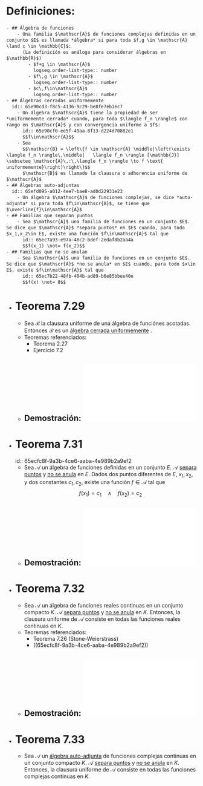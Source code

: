 # Definiciones:
	- ## Álgebra de funciones
		- Una familia $\mathscr{A}$ de funciones complejas definidas en un conjunto $E$ es llamada *álgebra* si para toda $f,g \in \mathscr{A} \land c \in \mathbb{C}$:
		  (La definición es análoga para considerar álgebras en $\mathbb{R}$)
			- $f+g \in \mathscr{A}$
			  logseq.order-list-type:: number
			- $f\,g \in \mathscr{A}$
			  logseq.order-list-type:: number
			- $c\,f\in\mathscr{A}$
			  logseq.order-list-type:: number
	- ## Álgebras cerradas uniformemente
	  id:: 65e90cd3-f8c5-4136-9c29-be8fe7eb1ec7
		- Un álgebra $\mathscr{A}$ tiene la propiedad de ser *uniformemente cerrada* cuando, para toda $\langle f_n \rangle$ con rango en $\mathscr{A}$ y con convergencia uniforme a $f$:
		  id:: 65e90cf0-ee5f-49aa-8f13-d224d70882e1
		  $$f\in\mathscr{A}$$
		- Sea
		  $$\mathscr{B} = \left\{f \in \mathscr{A} \middle|\left(\exists \langle f_n \rangle\,\middle|   \langle f_n \rangle [\mathbb{J}] \subseteq \mathscr{A}\,:\,\langle f_n \rangle \to f \text{ uniformemente}\right)\right\}$$
		  $\mathscr{B}$ es llamado la clausura o adherencia uniforme de $\mathscr{A}$
	- ## Álgebras auto-adjuntas
	  id:: 65efd095-a012-4ee7-bae8-ad0d22931e23
		- Un álgebra $\mathscr{A}$ de funciones complejas, se dice *auto-adjunta* si para toda $f\in\mathscr{A}$, se tiene que $\overline{f}\in\mathscr{A}$
	- ## Familias que separan puntos
		- Sea $\mathscr{A}$ una familia de funciones en un conjunto $E$. Se dice que $\mathscr{A}$ *separa puntos* en $E$ cuando, para todo $x_1,x_2\in E$, existe una función $f\in\mathscr{A}$ tal que
		  id:: 65ec7a93-e97a-48c2-bdef-2edaf8b2aa4a
		  $$f(x_1) \not= f(x_2)$$
	- ## Familias que no se anulan
		- Sea $\mathscr{A}$ una familia de funciones en un conjunto $E$. Se dice que $\mathscr{A}$ *no se anula* en $E$ cuando, para todo $x\in E$, existe $f\in\mathscr{A}$ tal que
		  id:: 65ec7b22-48fb-404b-ad89-b6e85bbee40e
		  $$f(x) \not= 0$$
- # Teorema 7.29
	- Sea $\mathscr{B}$ la clausura uniforme de una álgebra de funciónes acotadas. Entonces $\mathscr{B}$ es un [álgebra cerrada uniformemente](((65e90cf0-ee5f-49aa-8f13-d224d70882e1))) .
	- Teoremas referenciados:
		- Teorema 2.27
		- Ejercicio 7.2
	- ## Demostración: ![Demo7.29.pdf](../assets/AssetsPDF_1709784034127_0.pdf)
- # Teorema 7.31
  id:: 65ecfc8f-9a3b-4ce6-aaba-4e989b2a9ef2
	- Sea $\mathscr{A}$ un álgebra de funciones definidas en un conjunto $E$. $\mathscr{A}$ [separa puntos](((65ec7a93-e97a-48c2-bdef-2edaf8b2aa4a)))  y [no se anula](((65ec7b22-48fb-404b-ad89-b6e85bbee40e))) en $E$. Dados dos puntos diferentes de $E$, $x_1,x_2$, y dos constantes $c_1,c_2$, existe una función $f\in\mathscr{A}$ tal que
	  $$f(x_1) = c_1 \quad \land \quad f(x_2) = c_2$$
	- ## Demostración: ![Demo7.31.pdf](../assets/AssetsPDF_1710030911160_0.pdf)
- # Teorema 7.32
	- Sea $\mathscr{A}$ un álgebra de funciones reales continuas en un conjunto compacto $K$. $\mathscr{A}$ [separa puntos](((65ec7a93-e97a-48c2-bdef-2edaf8b2aa4a)))  y [no se anula](((65ec7b22-48fb-404b-ad89-b6e85bbee40e))) en $K$. Entonces, la clausura uniforme de $\mathscr{A}$ consiste en todas las funciones reales continuas en $K$.
	- Teoremas referenciados:
		- Teorema 7.26 (Stone-Weierstrass)
		- ((65ecfc8f-9a3b-4ce6-aaba-4e989b2a9ef2))
	- ## Demostración: ![Demo7.32.pdf](../assets/AssetsPDF_1710029913047_0.pdf)
- # Teorema 7.33
	- Sea $\mathscr{A}$ un [álgebra auto-adjunta](((65efd095-a012-4ee7-bae8-ad0d22931e23))) de funciones complejas continuas en un conjunto compacto $K$. $\mathscr{A}$ [separa puntos](((65ec7a93-e97a-48c2-bdef-2edaf8b2aa4a)))  y [no se anula](((65ec7b22-48fb-404b-ad89-b6e85bbee40e))) en $K$. Entonces, la clausura uniforme de $\mathscr{A}$ consiste en todas las funciones complejas continuas en $K$.